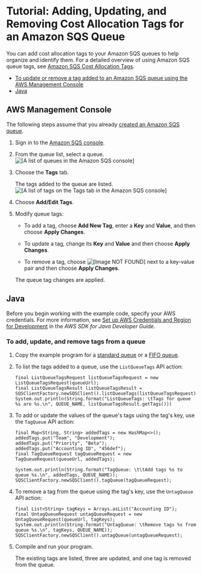 # Tutorial: Adding, Updating, and Removing Cost Allocation Tags for an Amazon SQS Queue<a name="sqs-add-update-remove-tag-queue"></a>

You can add cost allocation tags to your Amazon SQS queues to help organize and identify them\. For a detailed overview of using Amazon SQS queue tags, see [Amazon SQS Cost Allocation Tags](sqs-queue-tags.md)\.


+ [To update or remove a tag added to an Amazon SQS queue using the AWS Management Console](#sqs-update-remove-tag-queue-console)
+ [Java](#sqs-add-update-remove-tag-queue-java)

## AWS Management Console<a name="sqs-update-remove-tag-queue-console"></a>

The following steps assume that you already [created an Amazon SQS queue](sqs-create-queue.md)\.

1. Sign in to the [Amazon SQS console](https://console.aws.amazon.com/sqs/)\.

1. From the queue list, select a queue\.  
![\[A list of queues in the Amazon SQS console\]](http://docs.aws.amazon.com/AWSSimpleQueueService/latest/SQSDeveloperGuide/images/sqs-tutorials-sending-message-to-queue-select-queue.png)

1. Choose the **Tags** tab\.

   The tags added to the queue are listed\.  
![\[A list of tags on the Tags tab in the Amazon SQS console\]](http://docs.aws.amazon.com/AWSSimpleQueueService/latest/SQSDeveloperGuide/images/sqs-tutorials-managing-queue-tags-list-tags.png)

1. Choose **Add/Edit Tags**\.

1. Modify queue tags:

   + To add a tag, choose **Add New Tag**, enter a **Key** and **Value**, and then choose **Apply Changes**\.

   + To update a tag, change its **Key** and **Value** and then choose **Apply Changes**\.

   + To remove a tag, choose ![\[Image NOT FOUND\]](http://docs.aws.amazon.com/AWSSimpleQueueService/latest/SQSDeveloperGuide/images/sqs-delete-queue-tag.png) next to a key\-value pair and then choose **Apply Changes**\.

   The queue tag changes are applied\.

## Java<a name="sqs-add-update-remove-tag-queue-java"></a>

Before you begin working with the example code, specify your AWS credentials\. For more information, see [Set up AWS Credentials and Region for Development](http://docs.aws.amazon.com/sdk-for-java/v1/developer-guide/setup-credentials.html) in the *AWS SDK for Java Developer Guide*\.

### To add, update, and remove tags from a queue<a name="sqs-add-update-remove-tag-queue-java-update-remove"></a>

1. Copy the example program for a [standard queue](standard-queues.md#standard-queues-getting-started-java) or a [FIFO queue](FIFO-queues.md#FIFO-queues-getting-started-java)\.

1. To list the tags added to a queue, use the `ListQueueTags` API action:

   ```
   final ListQueueTagsRequest listQueueTagsRequest = new ListQueueTagsRequest(queueUrl);
   final ListQueueTagsResult listQueueTagsResult = SQSClientFactory.newSQSClient().listQueueTags(listQueueTagsRequest);
   System.out.println(String.format("ListQueueTags: \tTags for queue %s are %s.\n", QUEUE_NAME, listQueueTagsResult.getTags()))
   ```

1. To add or update the values of the queue's tags using the tag's key, use the `TagQueue` API action:

   ```
   final Map<String, String> addedTags = new HashMap<>();
   addedTags.put("Team", "Development");
   addedTags.put("Priority", "Beta");
   addedTags.put("Accounting ID", "456def");
   final TagQueueRequest tagQueueRequest = new TagQueueRequest(queueUrl, addedTags);
   
   System.out.println(String.format("TagQueue: \t\tAdd tags %s to queue %s.\n", addedTags, QUEUE_NAME));
   SQSClientFactory.newSQSClient().tagQueue(tagQueueRequest);
   ```

1. To remove a tag from the queue using the tag's key, use the `UntagQueue` API action:

   ```
   final List<String> tagKeys = Arrays.asList("Accounting ID");
   final UntagQueueRequest untagQueueRequest = new UntagQueueRequest(queueUrl, tagKeys);
   System.out.println(String.format("UntagQueue: \tRemove tags %s from queue %s.\n", tagKeys, QUEUE_NAME));
   SQSClientFactory.newSQSClient().untagQueue(untagQueueRequest);
   ```

1. Compile and run your program\.

   The existing tags are listed, three are updated, and one tag is removed from the queue\.